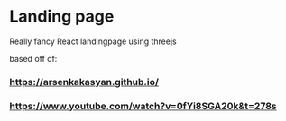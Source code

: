# Landing page

Really fancy React landingpage using threejs

based off of:
### https://arsenkakasyan.github.io/
### https://www.youtube.com/watch?v=0fYi8SGA20k&t=278s


